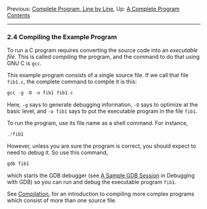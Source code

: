 Previous: [Complete Program, Line by
Line](Complete-Line_002dby_002dLine.md), Up: [A Complete
Program](Complete-Program.md)  
[Contents](index.md#SEC_Contents "Table of contents")  

------------------------------------------------------------------------


### 2.4 Compiling the Example Program 


To run a C program requires converting the source code into an
*executable file*. This is called *compiling* the program, and the
command to do that using GNU C is `gcc`.

This example program consists of a single source file. If we call that
file `fib1.c`, the complete command to compile it is this:

``` C
gcc -g -O -o fib1 fib1.c
```

Here, `-g` says to generate debugging information,
`-O` says to optimize at the basic level, and
`-o fib1` says to put the executable program in the file
`fib1`.

To run the program, use its file name as a shell command. For instance,

``` C
./fib1
```

However, unless you are sure the program is correct, you should expect
to need to debug it. So use this command,

``` C
gdb fib1
```

which starts the GDB debugger (see [A Sample GDB
Session](https://sourceware.org/gdb/current/onlinedocs/gdb/Sample-Session.md#Sample-Session)
in Debugging with GDB) so you can run and debug the executable program
`fib1`.

See [Compilation](Compilation.md), for an introduction to compiling
more complex programs which consist of more than one source file.
